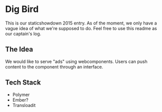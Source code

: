 # Dig Bird

This is our staticshowdown 2015 entry. As of the moment, we only have a
vague idea of what we're supposed to do. Feel free to use this readme as
our captain's log.

## The Idea

We would like to serve "ads" using webcomponents. Users can push content
to the component through an interface.

## Tech Stack

* Polymer
* Ember?
* Transloadit
